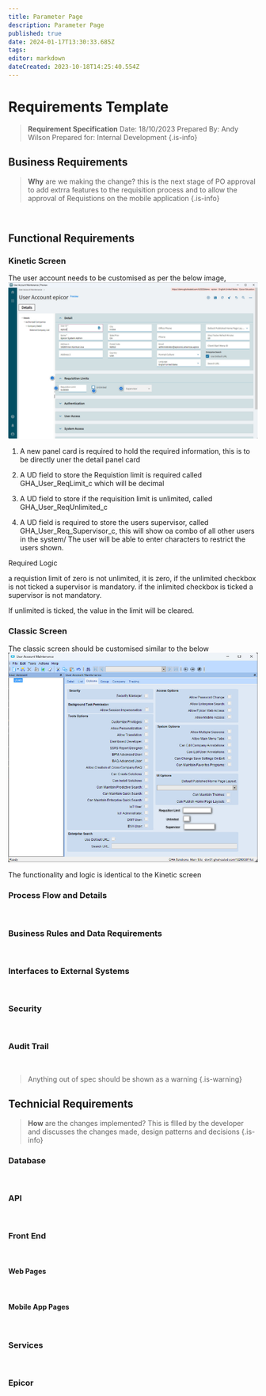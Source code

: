 ```yaml
---
title: Parameter Page
description: Parameter Page
published: true
date: 2024-01-17T13:30:33.685Z
tags: 
editor: markdown
dateCreated: 2023-10-18T14:25:40.554Z
---
```


# Requirements Template

> **Requirement Specification**
> Date: 18/10/2023
> Prepared By: Andy Wilson
> Prepared for: Internal Development
{.is-info}

## Business Requirements

> **Why** are we making the change?
> this is the next stage of PO approval to add extrra features to the requisition process and to allow the approval of Requistions on the mobile application
{.is-info}

<br/>

## Functional Requirements

### Kinetic Screen
The user account needs to be customised as per the below image, 
![reqs_1.jpg](/reqs_1.jpg)

1. A new panel card is required to hold the required information, this is to be directly uner the detail panel card

2. A UD field to store the Requistion limit is required called GHA_User_ReqLimit_c which will be decimal

3. A UD field to store if the requisition limit is unlimited, called GHA_User_ReqUnlimited_c

4. A UD field is required to store the users supervisor, called GHA_User_Req_Supervisor_c, this will show oa combo of all other users in the system/ The user will be able to enter characters to restrict the users shown.

Required Logic

a requistion limit of zero is not unlimited, it is zero, if the unlimited checkbox is not ticked a supervisor is mandatory. if the inlimited checkbox is ticked a supervisor is not mandatory.

If unlimited is ticked, the value in the limit will be cleared.


### Classic Screen
The classic screen should be customised similar to the below
![reqs_2.jpg](/reqs_2.jpg)

The functionality and logic is identical to the Kinetic screen


### Process Flow and Details
<br/>

### Business Rules and Data Requirements
<br/>

### Interfaces to External Systems
<br/>

### Security
<br/>

### Audit Trail
<br/>

> Anything out of spec should be shown as a warning
{.is-warning}


## Technicial Requirements

> **How** are the changes implemented?
> This is fllled by the developer and discusses the changes made, design patterns and decisions
{.is-info}

### Database
<br/>

### API
<br/>

### Front End
<br/>

#### Web Pages
<br/>

#### Mobile App Pages
<br/>

### Services
<br/>

### Epicor
